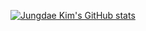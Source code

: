 [![Jungdae Kim's GitHub stats](https://github-readme-stats.vercel.app/api?username=kekmodel)](https://github.com/kekmodel/github-readme-stats&show_icons=true&theme=onedark)

